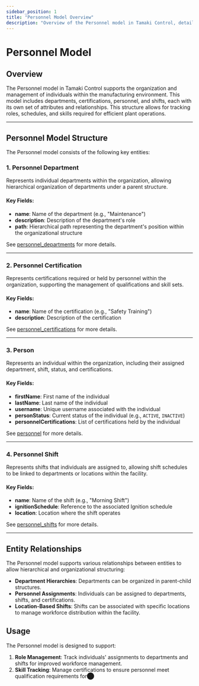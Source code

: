 ```yaml
---
sidebar_position: 1
title: "Personnel Model Overview"
description: "Overview of the Personnel model in Tamaki Control, detailing departments, shifts, and certifications."
---
```


# Personnel Model

## Overview

The Personnel model in Tamaki Control supports the organization and management of individuals within the manufacturing
environment. This model includes departments, certifications, personnel, and shifts, each with its own set of attributes
and relationships. This structure allows for tracking roles, schedules, and skills required for efficient plant
operations.

---

## Personnel Model Structure

The Personnel model consists of the following key entities:

### 1. Personnel Department

Represents individual departments within the organization, allowing hierarchical organization of departments under a
parent structure.

#### Key Fields:

- **name**: Name of the department (e.g., "Maintenance")
- **description**: Description of the department's role
- **path**: Hierarchical path representing the department's position within the organizational structure

See [personnel_departments](personnel-department) for more details.

---

### 2. Personnel Certification

Represents certifications required or held by personnel within the organization, supporting the management of
qualifications and skill sets.

#### Key Fields:

- **name**: Name of the certification (e.g., "Safety Training")
- **description**: Description of the certification

See [personnel_certifications](personnel-certification) for more details.

---

### 3. Person

Represents an individual within the organization, including their assigned department, shift, status, and
certifications.

#### Key Fields:

- **firstName**: First name of the individual
- **lastName**: Last name of the individual
- **username**: Unique username associated with the individual
- **personStatus**: Current status of the individual (e.g., `ACTIVE`, `INACTIVE`)
- **personnelCertifications**: List of certifications held by the individual

See [personnel](personnel.md) for more details.

---

### 4. Personnel Shift

Represents shifts that individuals are assigned to, allowing shift schedules to be linked to departments or locations
within the facility.

#### Key Fields:

- **name**: Name of the shift (e.g., "Morning Shift")
- **ignitionSchedule**: Reference to the associated Ignition schedule
- **location**: Location where the shift operates

See [personnel_shifts](personnel-shift) for more details.

---

## Entity Relationships

The Personnel model supports various relationships between entities to allow hierarchical and organizational
structuring:

- **Department Hierarchies**: Departments can be organized in parent-child structures.
- **Personnel Assignments**: Individuals can be assigned to departments, shifts, and certifications.
- **Location-Based Shifts**: Shifts can be associated with specific locations to manage workforce distribution within
  the facility.

## Usage

The Personnel model is designed to support:

1. **Role Management**: Track individuals' assignments to departments and shifts for improved workforce management.
2. **Skill Tracking**: Manage certifications to ensure personnel meet qualification requirements for​⬤
